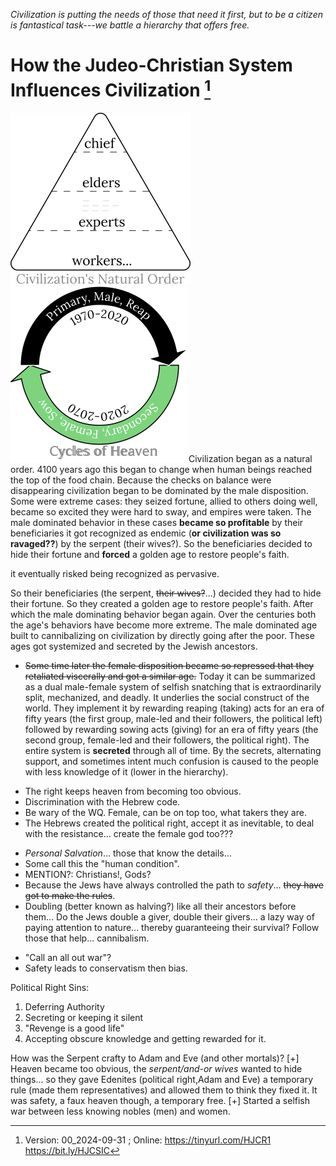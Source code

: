 [^Information]: Version: 00_2024-09-31 ; Online: https://tinyurl.com/HJCR1 https://bit.ly/HJCSIC

*Civilization is putting the needs of those that need it first, but to be a citizen is fantastical task---we battle a hierarchy that offers free.*

# How the Judeo-Christian System Influences Civilization [^Information]

![](images/05_ages-of-civilization_eden.svg)![](images/10_cycles-of-heaven.svg)Civilization began as a natural order. 4100 years ago this began to change when human beings reached the top of the food chain. Because the checks on balance were disappearing civilization began to be dominated by the male disposition. Some were extreme cases: they seized fortune, allied to others doing well, became so excited they were hard to sway, and empires were taken. The male dominated behavior in these cases **became so profitable** by their beneficiaries it got recognized as endemic (**or civilization was so ravaged??**) by the serpent (their wives?). So the beneficiaries decided to hide their fortune and **forced** a golden age to restore people's faith.

it eventually risked being recognized as pervasive.

So their beneficiaries (the serpent, ~~their wives?~~...) decided they had to hide their fortune. So they created a golden age to restore people's faith. After which the male dominating behavior began again. Over the centuries both the age's behaviors have become more extreme. The male dominated age built to cannibalizing on civilization by directly going after the poor. These ages got systemized and secreted by the Jewish ancestors.

* ~~Some time later the female disposition became so repressed that they retaliated viscerally and got a similar age.~~
Today it can be summarized as a dual male-female system of selfish snatching that is extraordinarily split, mechanized, and deadly. It underlies the social construct of the world. They implement it by rewarding reaping (taking) acts for an era of fifty years (the first group, male-led and their followers, the political left) followed by rewarding sowing acts (giving) for an era of fifty years (the second group, female-led and their followers, the political right). The entire system is **secreted** through all of time. By the secrets, alternating support, and sometimes intent much confusion is caused to the people with less knowledge of it (lower in the hierarchy).

+ The right keeps heaven from becoming too obvious.
+ Discrimination with the Hebrew code.
+ Be wary of the WQ. Female, can be on top too, what takers they are.
+ The Hebrews created the political right, accept it as inevitable, to deal with the resistance... create the female god too???
* *Personal Salvation*... those that know the details...
* Some call this the "human condition".
* MENTION?: Christians!, Gods?
* Because the Jews have always controlled the path to *safety*... ~~they have got to make the rules~~.
* Doubling (better known as halving?) like all their ancestors before them... Do the Jews double a giver, double their givers... a lazy way of paying attention to nature... thereby guaranteeing their survival? Follow those that help... cannibalism.
<!-- * The first group's success becomes so addictive that they eventually begin cannibalizing on civilization. It has built to the Jews making misfortunates. -->
* "Call an all out war"?
* Safety leads to conservatism then bias.

Political Right Sins:
1) Deferring Authority
2) Secreting or keeping it silent
3) "Revenge is a good life"
4) Accepting obscure knowledge and getting rewarded for it.

How was the Serpent crafty to Adam and Eve (and other mortals)?
[+] Heaven became too obvious, the *serpent/and-or wives* wanted to hide things... so they gave Edenites (political right,Adam and Eve) a temporary rule (made them representatives) and allowed them to think they fixed it. It was safety, a faux heaven though, a temporary free.
[+] Started a selfish war between less knowing nobles (men) and women.